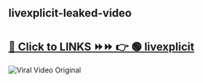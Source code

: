 
 ## livexplicit-leaked-video 

# <h2><a href="https://clipsfans.com/livexplicit&ref=git">🔗 Click to LINKS ⏩⏩ 👉 🟢 livexplicit </a></h2>

<a href="https://clipsfans.com/livexplicit&ref=git" rel="nofollow" data-target="animated-image.originalLink"><img src="https://i.ibb.co.com/xMMVF88/686577567.gif" alt="Viral Video Original" style="max-width: 100%; display: inline-block;" data-target="animated-image.originalImage"></a>
